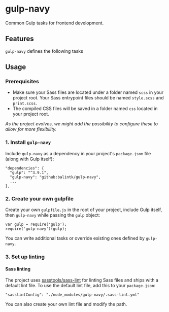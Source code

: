 # gulp-navy

Common Gulp tasks for frontend development.

## Features

`gulp-navy` defines the following tasks

## Usage

### Prerequisites

* Make sure your Sass files are located under a folder named `scss` in your project root. Your Sass entrypoint files should be named `style.scss` and `print.scss`.
* The compiled CSS files will be saved in a folder named `css` located in your project root.

*As the project evolves, we might add the possibility to configure these to allow for more flexibility.* 

### 1. Install `gulp-navy`

Include `gulp-navy` as a dependency in your project's `package.json` file (along with Gulp itself):

    "dependencies": {
      "gulp": "^3.9.1",
      "gulp-navy": "github:balintk/gulp-navy",
      ...
    },
    
### 2. Create your own gulpfile

Create your own `gulpfile.js` in the root of your project, include Gulp itself, then `gulp-navy` while passing the `gulp` object:

    var gulp = require('gulp');
    require('gulp-navy')(gulp);
    
You can write additional tasks or override existing ones defined by `gulp-navy`. 

### 3. Set up linting

#### Sass linting

The project uses [sasstools/sass-lint](https://github.com/sasstools/sass-lint) for linting Sass files and ships with a default lint file. To use the default lint file, add this to your `package.json`:

    "sasslintConfig": "./node_modules/gulp-navy/.sass-lint.yml"
    
You can also create your own lint file and modify the path.

